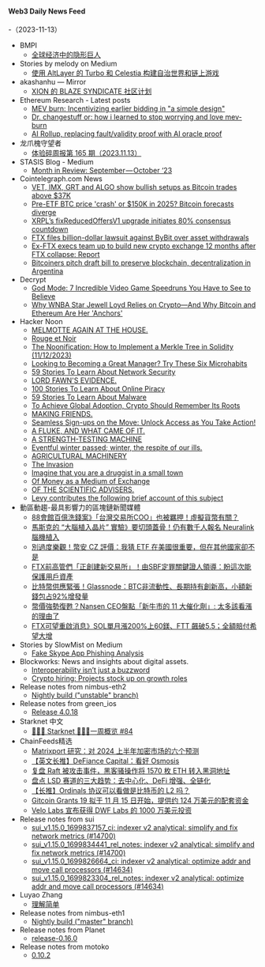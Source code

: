 #### Web3 Daily News Feed
-（2023-11-13）

- BMPI
  - [全球经济中的隐形巨人](https://www.bmpi.dev/money/what-is-capital/)
- Stories by melody on Medium
  - [使用 AltLayer 的 Turbo 和 Celestia 构建自治世界和链上游戏](https://medium.com/@melody8848/%E4%BD%BF%E7%94%A8-altlayer-%E7%9A%84-turbo-%E5%92%8C-celestia-%E6%9E%84%E5%BB%BA%E8%87%AA%E6%B2%BB%E4%B8%96%E7%95%8C%E5%92%8C%E9%93%BE%E4%B8%8A%E6%B8%B8%E6%88%8F-a4a516c0ed28?source=rss-bfc6f454c0f9------2)
- akashanhu — Mirror
  - [XION 的 BLAZE SYNDICATE 社区计划](https://mirror.xyz/akashanhu.eth/lUmijy_7F4624UHC43AV5evT1QBXSMEnRCcMOf-v8uA)
- Ethereum Research - Latest posts
  - [MEV burn: Incentivizing earlier bidding in "a simple design"](https://ethresear.ch/t/mev-burn-incentivizing-earlier-bidding-in-a-simple-design/17389/2)
  - [Dr. changestuff or: how i learned to stop worrying and love mev-burn](https://ethresear.ch/t/dr-changestuff-or-how-i-learned-to-stop-worrying-and-love-mev-burn/17384/7)
  - [AI Rollup, replacing fault/validity proof with AI oracle proof](https://ethresear.ch/t/ai-rollup-replacing-fault-validity-proof-with-ai-oracle-proof/15320/3)
- 龙爪槐守望者
  - [体验碎周报第 165 期（2023.11.13）](https://www.ftium4.com/ux-weekly-165.html)
- STASIS Blog - Medium
  - [Month in Review: September — October ‘23](https://medium.com/stasis-blog/month-in-review-september-october-23-926c1d32b7cb?source=rss----f79575ccb03---4)
- Cointelegraph.com News
  - [VET, IMX, GRT and ALGO show bullish setups as Bitcoin trades above $37K](https://cointelegraph.com/news/vet-imx-grt-and-algo-show-bullish-setup-as-bitcoin-trades-above-37-k)
  - [Pre-ETF BTC price 'crash' or $150K in 2025? Bitcoin forecasts diverge](https://cointelegraph.com/news/pre-etf-btc-price-crash-150k-2025-bitcoin-forecasts)
  - [XRPL’s fixReducedOffersV1 upgrade initiates 80% consensus countdown](https://cointelegraph.com/news/xrpl-fix-reduced-offers-v1-upgrade-initiates-consensus-countdown)
  - [FTX files billion-dollar lawsuit against ByBit over asset withdrawals](https://cointelegraph.com/news/ftx-files-billion-dollar-lawsuit-against-bybit-over-asset-withdrawals)
  - [Ex-FTX execs team up to build new crypto exchange 12 months after FTX collapse: Report](https://cointelegraph.com/news/former-ftx-executives-team-up-to-build-new-crypto-exchange-one-year-after-ftx-collapse)
  - [Bitcoiners pitch draft bill to preserve blockchain, decentralization in Argentina](https://cointelegraph.com/news/bitcoiners-pitch-draft-bill-to-preserve-blockchain-decentralization-in-argentina)
- Decrypt
  - [God Mode: 7 Incredible Video Game Speedruns You Have to See to Believe](https://decrypt.co/205794/god-mode-7-incredible-video-game-speedruns-have-see-believe)
  - [Why WNBA Star Jewell Loyd Relies on Crypto—And Why Bitcoin and Ethereum Are Her 'Anchors'](https://decrypt.co/205772/why-wnba-star-jewell-loyd-relies-crypto-bitcoin-ethereum-anchors)
- Hacker Noon
  - [MELMOTTE AGAIN AT THE HOUSE.](https://hackernoon.com/melmotte-again-at-the-house?source=rss)
  - [Rouge et Noir](https://hackernoon.com/rouge-et-noir?source=rss)
  - [The Noonification: How to Implement a Merkle Tree in Solidity (11/12/2023)](https://hackernoon.com/11-12-2023-noonification?source=rss)
  - [Looking to Becoming a Great Manager? Try These Six Microhabits](https://hackernoon.com/looking-to-becoming-a-great-manager-try-these-six-microhabits?source=rss)
  - [59 Stories To Learn About Network Security](https://hackernoon.com/59-stories-to-learn-about-network-security?source=rss)
  - [LORD FAWN'S EVIDENCE.](https://hackernoon.com/lord-fawns-evidence?source=rss)
  - [100 Stories To Learn About Online Piracy](https://hackernoon.com/100-stories-to-learn-about-online-piracy?source=rss)
  - [59 Stories To Learn About Malware](https://hackernoon.com/59-stories-to-learn-about-malware?source=rss)
  - [To Achieve Global Adoption, Crypto Should Remember Its Roots](https://hackernoon.com/to-achieve-global-adoption-crypto-should-remember-its-roots?source=rss)
  - [MAKING FRIENDS.](https://hackernoon.com/making-friends?source=rss)
  - [Seamless Sign-ups on the Move: Unlock Access as You Take Action!](https://hackernoon.com/seamless-sign-ups-on-the-move-unlock-access-as-you-take-action?source=rss)
  - [A FLUKE, AND WHAT CAME OF IT.](https://hackernoon.com/a-fluke-and-what-came-of-it?source=rss)
  - [A STRENGTH-TESTING MACHINE](https://hackernoon.com/a-strength-testing-machine?source=rss)
  - [Eventful winter passed; winter, the respite of our ills.](https://hackernoon.com/eventful-winter-passed-winter-the-respite-of-our-ills?source=rss)
  - [AGRICULTURAL MACHINERY](https://hackernoon.com/agricultural-machinery?source=rss)
  - [The Invasion](https://hackernoon.com/the-invasion?source=rss)
  - [Imagine that you are a druggist in a small town](https://hackernoon.com/imagine-that-you-are-a-druggist-in-a-small-town?source=rss)
  - [Of Money as a Medium of Exchange](https://hackernoon.com/of-money-as-a-medium-of-exchange?source=rss)
  - [OF THE SCIENTIFIC ADVISERS.](https://hackernoon.com/of-the-scientific-advisers?source=rss)
  - [Levy contributes the following brief account of this subject](https://hackernoon.com/levy-contributes-the-following-brief-account-of-this-subject?source=rss)
- 動區動趨-最具影響力的區塊鏈新聞媒體
  - [88會館百億洗錢案》「台灣交易所COO」也被羈押！虛擬貨幣有關？](https://www.blocktempo.com/the-person-in-charge-of-rui-sen-trading-absconded/)
  - [馬斯克的 “大腦植入晶片” 實驗》要切頭蓋骨！仍有數千人報名 Neuralink 腦機植入](https://www.blocktempo.com/neuralink-is-looking-for-its-first-volunteer/)
  - [別過度樂觀！幣安 CZ 評價：我猜 ETF 在美國很重要，但在其他國家卻不是](https://www.blocktempo.com/cz-expresses-his-views-on-the-importance-of-etfs/)
  - [FTX前高管們「正創建新交易所」！由SBF定罪關鍵證人領導：盼這次能保護用戶資產](https://www.blocktempo.com/key-witness-at-sbf-trial-to-launch-new-exchange/)
  - [比特幣供應緊張！Glassnode：BTC非流動性、長期持有創新高，小額新錢包占92%增發量](https://www.blocktempo.com/glassnode-the-bitcoin-supply-is-historically-tight/)
  - [幣價強勢復甦？Nansen CEO盤點「新牛市的 11 大催化劑」: 太多該看漲的理由了](https://www.blocktempo.com/alex-svanevik-shares-11-catalysts-for-a-bull-market/)
  - [FTX可望重啟消息》SOL單月漲200%上60鎂、FTT 飆破5.5；全額賠付希望大增](https://www.blocktempo.com/ftx-bankrupt-anniverysol-approaches-60-ftt-5-5-usd/)
- Stories by SlowMist on Medium
  - [Fake Skype App Phishing Analysis](https://slowmist.medium.com/fake-skype-app-phishing-analysis-35c1dc8bc515?source=rss-4ceeedda40e8------2)
- Blockworks: News and insights about digital assets.
  - [Interoperability isn’t just a buzzword](https://blockworks.co/news/interoperability-buzzword-blockchains)
  - [Crypto hiring: Projects stock up on growth roles](https://blockworks.co/news/crypto-growth-uniswap-near-layoffs)
- Release notes from nimbus-eth2
  - [Nightly build ("unstable" branch)](https://github.com/status-im/nimbus-eth2/releases/tag/nightly)
- Release notes from green_ios
  - [Release 4.0.18](https://github.com/Blockstream/green_ios/releases/tag/release_4.0.18)
- Starknet 中文
  - [👩🏽‍🚀 Starknet 👨🏽‍🚀一周概览 #84](https://starknetzh.substack.com/p/starknet-84-f90)
- ChainFeeds精选
  - [Matrixport 研究：对 2024 上半年加密市场的六个预测](https://mp.weixin.qq.com/s/z2dbV7Rt-ZXQ9hYoIcynkw)
  - [【英文长推】DeFiance Capital：看好 Osmosis](https://x.com/arthur_0x/status/1723454588471439580)
  - [复盘 Raft 被攻击事件，黑客骚操作将 1570 枚 ETH 转入黑洞地址](https://foresightnews.pro/article/detail/46980)
  - [盘点 LSD 赛道的三大趋势：去中心化、DeFi 增强、全链化](https://www.techflowpost.com/article/detail_14506.html)
  - [【长推】Ordinals 协议可以看做是比特币的 L2 吗？](https://x.com/0xning0x/status/1723286667279368257)
  - [Gitcoin Grants 19 拟于 11 月 15 日开始，提供约 124 万美元的配套资金](https://twitter.com/gitcoin/status/1723049152110895362)
  - [Velo Labs 宣布获得 DWF Labs 的 1000 万美元投资](https://x.com/veloprotocol/status/1722946957797413150)
- Release notes from sui
  - [sui_v1.15.0_1699837157_ci: indexer v2 analytical: simplify and fix network metrics (#14700)](https://github.com/MystenLabs/sui/releases/tag/sui_v1.15.0_1699837157_ci)
  - [sui_v1.15.0_1699834441_rel_notes: indexer v2 analytical: simplify and fix network metrics (#14700)](https://github.com/MystenLabs/sui/releases/tag/sui_v1.15.0_1699834441_rel_notes)
  - [sui_v1.15.0_1699826664_ci: indexer v2 analytical: optimize addr and move call processors (#14634)](https://github.com/MystenLabs/sui/releases/tag/sui_v1.15.0_1699826664_ci)
  - [sui_v1.15.0_1699823304_rel_notes: indexer v2 analytical: optimize addr and move call processors (#14634)](https://github.com/MystenLabs/sui/releases/tag/sui_v1.15.0_1699823304_rel_notes)
- Luyao Zhang
  - [理解简单](https://zhangluyao.com/blog/on_simplicity/)
- Release notes from nimbus-eth1
  - [Nightly build ("master" branch)](https://github.com/status-im/nimbus-eth1/releases/tag/nightly)
- Release notes from Planet
  - [release-0.16.0](https://github.com/Planetable/Planet/releases/tag/release-0.16.0)
- Release notes from motoko
  - [0.10.2](https://github.com/dfinity/motoko/releases/tag/0.10.2)
